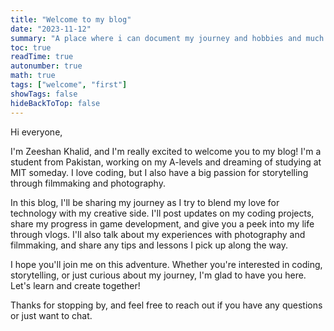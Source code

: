 ```yaml
---
title: "Welcome to my blog"
date: "2023-11-12"
summary: "A place where i can document my journey and hobbies and much more"
toc: true
readTime: true
autonumber: true
math: true
tags: ["welcome", "first"]
showTags: false
hideBackToTop: false
---
```

Hi everyone,

I'm Zeeshan Khalid, and I'm really excited to welcome you to my blog! I'm a student from Pakistan, working on my A-levels and dreaming of studying at MIT someday. I love coding, but I also have a big passion for storytelling through filmmaking and photography.

In this blog, I'll be sharing my journey as I try to blend my love for technology with my creative side. I'll post updates on my coding projects, share my progress in game development, and give you a peek into my life through vlogs. I'll also talk about my experiences with photography and filmmaking, and share any tips and lessons I pick up along the way.

I hope you'll join me on this adventure. Whether you're interested in coding, storytelling, or just curious about my journey, I'm glad to have you here. Let's learn and create together!

Thanks for stopping by, and feel free to reach out if you have any questions or just want to chat.